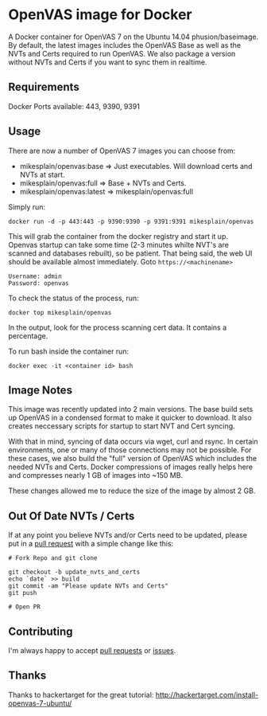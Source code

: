OpenVAS image for Docker
==============

A Docker container for OpenVAS 7 on the Ubuntu 14.04 phusion/baseimage.  By default, the latest images includes the OpenVAS Base as well as the NVTs and Certs required to run OpenVAS.  We also package a version without NVTs and Certs if you want to sync them in realtime.

Requirements
------------
Docker
Ports available: 443, 9390, 9391

Usage
-----

There are now a number of OpenVAS 7 images you can choose from:
- mikesplain/openvas:base => Just executables. Will download certs and NVTs at start.
- mikesplain/openvas:full => Base + NVTs and Certs.
- mikesplain/openvas:latest => mikesplain/openvas:full



Simply run:

```
docker run -d -p 443:443 -p 9390:9390 -p 9391:9391 mikesplain/openvas
```

This will grab the container from the docker registry and start it up.  Openvas startup can take some time (2-3 minutes whilte NVT's are scanned and databases rebuilt), so be patient.  That being said, the web UI should be available almost immediately.  Goto `https://<machinename>`

```
Username: admin
Password: openvas
```

To check the status of the process, run:

```
docker top mikesplain/openvas
```

In the output, look for the process scanning cert data.  It contains a percentage.

To run bash inside the container run:

```
docker exec -it <container id> bash
```

Image Notes
-----

This image was recently updated into 2 main versions.  The base build sets up OpenVAS in a condensed format to make it quicker to download.  It also creates neccessary scripts for startup to start NVT and Cert syncing.

With that in mind, syncing of data occurs via wget, curl and rsync.  In certain environments, one or many of those connections may not be possible.  For these cases, we also build the "full" version of OpenVAS which includes the needed NVTs and Certs. Docker compressions of images really helps here and compresses nearly 1 GB of images into ~150 MB.

These changes allowed me to reduce the size of the image by almost 2 GB.

Out Of Date NVTs / Certs
------------------------

If at any point you believe NVTs and/or Certs need to be updated, please put in a [pull request](https://github.com/mikesplain/openvas-docker/pulls) with a simple change like this:

```
# Fork Repo and git clone

git checkout -b update_nvts_and_certs
echo `date` >> build
git commit -am "Please update NVTs and Certs"
git push

# Open PR
```

Contributing
------------

I'm always happy to accept [pull requests](https://github.com/mikesplain/openvas-docker/pulls) or [issues](https://github.com/mikesplain/openvas-docker/issues).

Thanks
------
Thanks to hackertarget for the great tutorial: http://hackertarget.com/install-openvas-7-ubuntu/
